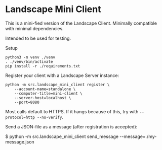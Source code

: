 # Landscape Mini Client

This is a mini-fied version of the Landscape Client. Minimally
compatible with minimal dependencies.

Intended to be used for testing.

Setup

    python3 -m venv ./venv
    . ./venv/bin/activate
    pip install -r ./requirements.txt

Register your client with a Landscape Server instance:

    python -m src.landscape_mini_client register \
        --account-name=standalone \
        --computer-title=mini-client \
        --server-host=localhost \
        --port=8080

Most calls default to HTTPS. If it hangs because of this, try with `--protocol=http --no-verify`.

Send a JSON-file as a message (after registration is accepted):

   $ python -m src.landscape_mini_client send_message --message=./my-message.json
